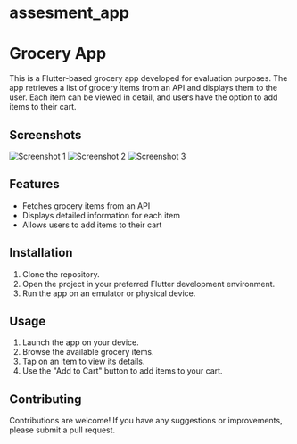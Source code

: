 # assesment_app
# Grocery App

This is a Flutter-based grocery app developed for evaluation purposes. The app retrieves a list of grocery items from an API and displays them to the user. Each item can be viewed in detail, and users have the option to add items to their cart.

## Screenshots

![Screenshot 1](./assets/images/splash.jpg)
![Screenshot 2](./assets/images/homepage.jpg)
![Screenshot 3](./assets/images/details.jpg)

## Features

- Fetches grocery items from an API
- Displays detailed information for each item
- Allows users to add items to their cart

## Installation

1. Clone the repository.
2. Open the project in your preferred Flutter development environment.
3. Run the app on an emulator or physical device.

## Usage

1. Launch the app on your device.
2. Browse the available grocery items.
3. Tap on an item to view its details.
4. Use the "Add to Cart" button to add items to your cart.

## Contributing

Contributions are welcome! If you have any suggestions or improvements, please submit a pull request.
